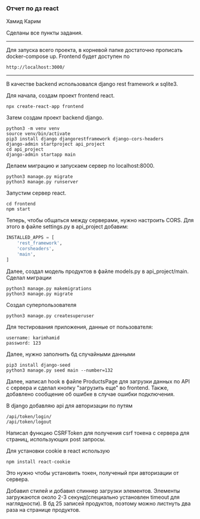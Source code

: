### Отчет по дз react

Хамид Карим

Сделаны все пункты задания.

---
Для запуска всего проекта, в корневой папке достаточно прописать docker-compose up.
Frontend будет доступен по 
```shell
http://localhost:3000/
```
---
В качестве backend использовался django rest framework и sqlite3.

Для начала, создам проект frontend react.

```shell
npx create-react-app frontend
```

Затем создам проект backend django.
```shell
python3 -m venv venv
source venv/bin/activate
pip3 install django djangorestframework django-cors-headers
django-admin startproject api_project
cd api_project
django-admin startapp main
```
Делаем миграцию и запускаем сервер по localhost:8000.
```shell
python3 manage.py migrate
python3 manage.py runserver
```
Запустим сервер react.
```shell
cd frontend
npm start
```
Теперь, чтобы общаться между серверами, нужно настроить CORS. Для этого в файле settings.py в api_project добавим:
```python
INSTALLED_APPS = [
    'rest_framework',
    'corsheaders',
    'main',
]
```

Далее, создал модель продуктов в файле models.py в api_project/main.
Сделал миграции
```shell
python3 manage.py makemigrations
python3 manage.py migrate
```
Создал суперпользователя 
```shell
python3 manage.py createsuperuser
```
Для тестирования приложения, данные от пользователя:
```
username: karimhamid
password: 123
```

Далее, нужно заполнить бд случайными данными
```shell
pip3 install django-seed
python3 manage.py seed main --number=132
```

Далее, написал hook в файле ProductsPage для загрузки данных по API с сервера и сделал кнопку "загрузить еще" во frontend. Также, добавлено сообщение об ошибке в случае ошибки подключения.

В django добавляю api для авторизации по путям
```shell
/api/token/login/
/api/token/logout
```
Написал функцию CSRFToken для получения csrf токена с сервера для страниц, использующих post запросы.

Для установки cookie в react использую
```shell
npm install react-cookie
```
Это нужно чтобы установить токен, полученый при авторизации от сервера.

Добавил стилей и добавил спиннер загрузки элементов. Элементы загружаются около 2-3 секунд(специально установлен timeout для наглядности). В бд 25 записей продуктов, поэтому можно листнуть два раза на странице продуктов.